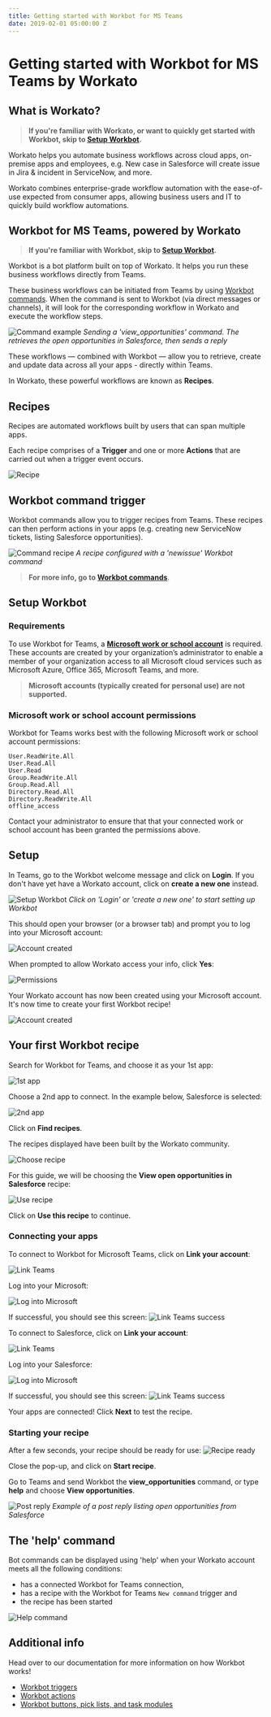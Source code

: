 ```yaml
---
title: Getting started with Workbot for MS Teams
date: 2019-02-01 05:00:00 Z
---
```


# Getting started with Workbot for MS Teams by Workato
## What is Workato?
> **If you're familiar with Workato, or want to quickly get started with Workbot, skip to [Setup Workbot](#setup-workbot).**

Workato helps you automate business workflows across cloud apps, on-premise apps and employees, e.g. New case in Salesforce will create issue in Jira & incident in ServiceNow, and more.

Workato combines enterprise-grade workflow automation with the ease-of-use expected from consumer apps, allowing business users and IT to quickly build workflow automations.

## Workbot for MS Teams, powered by Workato
> **If you're familiar with Workbot, skip to [Setup Workbot](#setup-workbot).**

Workbot is a bot platform built on top of Workato. It helps you run these business workflows directly from Teams.

These business workflows can be initiated from Teams by using [Workbot commands](/workbot-for-teams/workbot-triggers.md). When the command is sent to Workbot (via direct messages or channels), it will look for the corresponding workflow in Workato and execute the workflow steps.

![Command example](~@img/workbot-for-teams/workbot-command-example-1.png)
*Sending a 'view_opportunities' command. The retrieves the open opportunities in Salesforce, then sends a reply*

These workflows — combined with Workbot — allow you to retrieve, create and update data across all your apps - directly within Teams.

In Workato, these powerful workflows are known as **Recipes**.

## Recipes
Recipes are automated workflows built by users that can span multiple apps.

Each recipe comprises of a **Trigger** and one or more **Actions** that are carried out when a trigger event occurs.

![Recipe](~@img/workbot-for-teams/post-reply-recipe.png)

## Workbot command trigger
Workbot commands allow you to trigger recipes from Teams. These recipes can then perform actions in your apps (e.g. creating new ServiceNow tickets, listing Salesforce opportunities).

![Command recipe](~@img/workbot-for-teams/command-recipes.png)
*A recipe configured with a 'newissue' Workbot command*

>**For more info, go to [Workbot commands](/workbot-for-teams/workbot-triggers.md)**.

## Setup Workbot
### Requirements
To use Workbot for Teams, a [**Microsoft work or school account**](https://support.office.com/en-ie/article/what-account-do-i-use-with-office-and-why-do-i-need-one-914e6610-2763-47ac-ab36-602a81068235?ui=en-US&rs=en-IE&ad=IE#bkmk_msavsworkschool) is required. These accounts are created by your organization’s administrator to enable a member of your organization access to all Microsoft cloud services such as Microsoft Azure, Office 365, Microsoft Teams, and more.

> **Microsoft accounts (typically created for personal use) are not supported.**

### Microsoft work or school account permissions
Workbot for Teams works best with the following Microsoft work or school account permissions:
```
User.ReadWrite.All
User.Read.All
User.Read
Group.ReadWrite.All
Group.Read.All
Directory.Read.All
Directory.ReadWrite.All
offline_access
```
Contact your administrator to ensure that that your connected work or school account has been granted the permissions above.

## Setup
In Teams, go to the Workbot welcome message and click on **Login**. If you don't have yet have a Workato account, click on **create a new one** instead.

![Setup Workbot](~@img/workbot-for-teams/setup-workbot.png)
*Click on 'Login' or 'create a new one' to start setting up Workbot*

This should open your browser (or a browser tab) and prompt you to log into your Microsoft account:

![Account created](~@img/workbot-for-teams/microsoft-login.png)

When prompted to allow Workato access your info, click **Yes**:

![Permissions](~@img/workbot-for-teams/permissions.png)

Your Workato account has now been created using your Microsoft account. It's now time to create your first Workbot recipe!

![Account created](~@img/workbot-for-teams/account-created.png)

## Your first Workbot recipe
Search for Workbot for Teams, and choose it as your 1st app:

![1st app](~@img/workbot-for-teams/1st-app.png)

Choose a 2nd app to connect. In the example below, Salesforce is selected:

![2nd app](~@img/workbot-for-teams/2nd-app.png)

Click on **Find recipes**.

The recipes displayed have been built by the Workato community.

![Choose recipe](~@img/workbot-for-teams/choose-recipe.png)

For this guide, we will be choosing the **View open opportunities in Salesforce** recipe:

![Use recipe](~@img/workbot-for-teams/use-recipe.png)

Click on **Use this recipe** to continue.

### Connecting your apps
To connect to Workbot for Microsoft Teams, click on **Link your account**:

![Link Teams](~@img/workbot-for-teams/link-teams.png)

Log into your Microsoft:

![Log into Microsoft](~@img/workbot-for-teams/microsoft-login.png)

If successful, you should see this screen:
![Link Teams success](~@img/workbot-for-teams/link-teams-success.png)

To connect to Salesforce, click on **Link your account**:

![Link Teams](~@img/workbot-for-teams/link-teams.png)

Log into your Salesforce:

![Log into Microsoft](~@img/workbot-for-teams/salesforce-login.png)

If successful, you should see this screen:
![Link Teams success](~@img/workbot-for-teams/link-salesforce-success.png)

Your apps are connected! Click **Next** to test the recipe.

### Starting your recipe
After a few seconds, your recipe should be ready for use:
![Recipe ready](~@img/workbot-for-teams/recipe-ready.png)

Close the pop-up, and click on **Start recipe**.

Go to Teams and send Workbot the **view_opportunities** command, or type **help** and choose **View opportunities**.

![Post reply](~@img/workbot-for-teams/post-reply.png)
*Example of a post reply listing open opportunities from Salesforce*

## The 'help' command
Bot commands can be displayed using 'help' when your Workato account meets all the following conditions:
- has a connected Workbot for Teams connection,
- has a recipe with the Workbot for Teams `New command` trigger and
- the recipe has been started

![Help command](~@img/workbot-for-teams/teams-help.png)

## Additional info
Head over to our documentation for more information on how Workbot works!

- [Workbot triggers](/workbot-for-teams/workbot-triggers.md)
- [Workbot actions](/workbot-for-teams/workbot-actions.md)
- [Workbot buttons, pick lists, and task modules](/workbot-for-teams/buttons-choices-task-modules.md)
